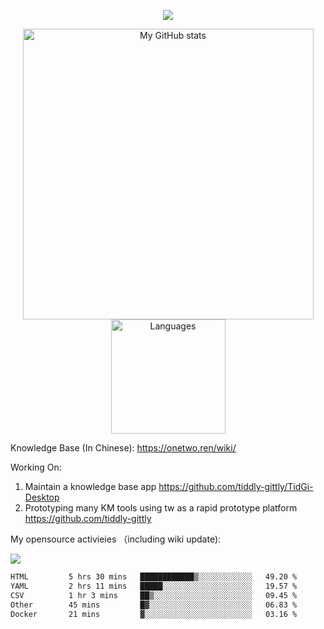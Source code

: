 <a href="https://github.com/linonetwo">
    <p align="center">
        <img src="https://github-profile-trophy.vercel.app/?username=linonetwo&column=7&theme=onedark"/>
    </p>
</a>
<a align="center" href="https://github.com/linonetwo">
  <p align="center">
    <img src="https://github-readme-stats.vercel.app/api?username=linonetwo&show_icons=true&count_private=true" alt="My GitHub stats" width="465"/>
    <img src="https://github-readme-stats.vercel.app/api/top-langs/?username=linonetwo&layout=compact&langs_count=10" alt="Languages" height="183">
  </p>
</a>

Knowledge Base (In Chinese): https://onetwo.ren/wiki/

Working On: 

1. Maintain a knowledge base app https://github.com/tiddly-gittly/TidGi-Desktop
1. Prototyping many KM tools using tw as a rapid prototype platform https://github.com/tiddly-gittly

My opensource activieies （including wiki update):

![](https://visitor-badge.glitch.me/badge?page_id=linonetwo.linonetwo)

<!--START_SECTION:waka-->

```txt
HTML         5 hrs 30 mins   ████████████▒░░░░░░░░░░░░   49.20 %
YAML         2 hrs 11 mins   █████░░░░░░░░░░░░░░░░░░░░   19.57 %
CSV          1 hr 3 mins     ██▒░░░░░░░░░░░░░░░░░░░░░░   09.45 %
Other        45 mins         █▓░░░░░░░░░░░░░░░░░░░░░░░   06.83 %
Docker       21 mins         ▓░░░░░░░░░░░░░░░░░░░░░░░░   03.16 %
```

<!--END_SECTION:waka-->
